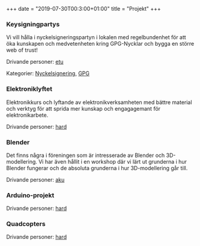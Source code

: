 ﻿+++
date = "2019-07-30T00:3:00+01:00"
title = "Projekt"
+++
### Keysigningpartys
Vi vill hålla i nyckelsigneringspartyn i lokalen med regelbundenhet för att öka
kunskapen och medvetenheten kring GPG-Nycklar och bygga en större web of trust!

Drivande personer: [etu](/authors/etu/)

Kategorier: [Nyckelsignering](/categories/nyckelsignering/), [GPG](/categories/gpg/)

### Elektroniklyftet
Elektronikkurs och lyftande av elektronikverksamheten med bättre material och verktyg för att sprida mer kunskap och engagagemant för elektronikarbete.

Drivande personer: [hard](/authors/hard)

### Blender
Det finns några i föreningen som är intresserade av Blender och 3D-modellering. Vi har även hållit i en workshop där vi lärt ut grunderna i hur Blender fungerar och de absoluta grunderna i hur 3D-modellering går till.

Drivande personer: [aku](/authors/aku)

### Arduino-projekt
Drivande personer: [hard](/authors/hard)

### Quadcopters
Drivande personer: [hard](/authors/hard)

